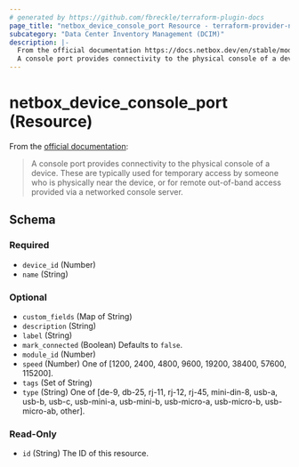 ```yaml
---
# generated by https://github.com/fbreckle/terraform-plugin-docs
page_title: "netbox_device_console_port Resource - terraform-provider-netbox"
subcategory: "Data Center Inventory Management (DCIM)"
description: |-
  From the official documentation https://docs.netbox.dev/en/stable/models/dcim/consoleport/:
  A console port provides connectivity to the physical console of a device. These are typically used for temporary access by someone who is physically near the device, or for remote out-of-band access provided via a networked console server.
---
```


# netbox_device_console_port (Resource)

From the [official documentation](https://docs.netbox.dev/en/stable/models/dcim/consoleport/):

> A console port provides connectivity to the physical console of a device. These are typically used for temporary access by someone who is physically near the device, or for remote out-of-band access provided via a networked console server.



<!-- schema generated by tfplugindocs -->
## Schema

### Required

- `device_id` (Number)
- `name` (String)

### Optional

- `custom_fields` (Map of String)
- `description` (String)
- `label` (String)
- `mark_connected` (Boolean) Defaults to `false`.
- `module_id` (Number)
- `speed` (Number) One of [1200, 2400, 4800, 9600, 19200, 38400, 57600, 115200].
- `tags` (Set of String)
- `type` (String) One of [de-9, db-25, rj-11, rj-12, rj-45, mini-din-8, usb-a, usb-b, usb-c, usb-mini-a, usb-mini-b, usb-micro-a, usb-micro-b, usb-micro-ab, other].

### Read-Only

- `id` (String) The ID of this resource.


